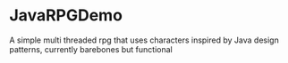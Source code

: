# JavaRPGDemo
A simple multi threaded rpg that uses characters inspired by Java design patterns, currently barebones but functional
